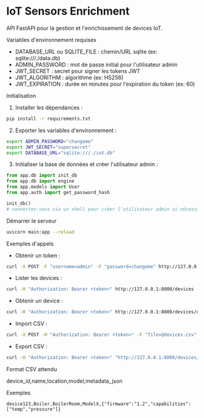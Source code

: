 # IoT Sensors Enrichment

API FastAPI pour la gestion et l'enrichissement de devices IoT.

Variables d'environnement requises

- DATABASE_URL ou SQLITE_FILE : chemin/URL sqlite (ex: sqlite:///./data.db)
- ADMIN_PASSWORD : mot de passe initial pour l'utilisateur admin
- JWT_SECRET : secret pour signer les tokens JWT
- JWT_ALGORITHM : algorithme (ex: HS256)
- JWT_EXPIRATION : durée en minutes pour l'expiration du token (ex: 60)

Initialisation

1. Installer les dépendances :

```bash
pip install -r requirements.txt
```

2. Exporter les variables d'environnement :

```bash
export ADMIN_PASSWORD="changeme"
export JWT_SECRET="supersecret"
export DATABASE_URL="sqlite:///./iot.db"
```

3. Initialiser la base de données et créer l'utilisateur admin :

```python
from app.db import init_db
from app.db import engine
from app.models import User
from app.auth import get_password_hash

init_db()
# connectez-vous via un shell pour créer l'utilisateur admin si nécessaire
```

Démarrer le serveur

```bash
uvicorn main:app --reload
```

Exemples d'appels

- Obtenir un token :

```bash
curl -X POST -F "username=admin" -F "password=changeme" http://127.0.0.1:8000/auth/token
```

- Lister les devices :

```bash
curl -H "Authorization: Bearer <token>" http://127.0.0.1:8000/devices
```

- Obtenir un device :

```bash
curl -H "Authorization: Bearer <token>" http://127.0.0.1:8000/devices/device123
```

- Import CSV :

```bash
curl -X POST -H "Authorization: Bearer <token>" -F "file=@devices.csv" http://127.0.0.1:8000/devices/csv
```

- Export CSV :

```bash
curl -H "Authorization: Bearer <token>" "http://127.0.0.1:8000/devices/csv?path=/tmp/devices.csv"
```

Format CSV attendu

device_id,name,location,model,metadata_json

Exemples

```csv
device123,Boiler,BoilerRoom,ModelX,{"firmware":"1.2","capabilities":["temp","pressure"]}
```
